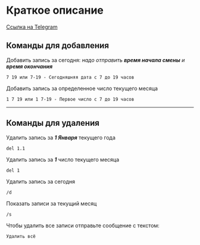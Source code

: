 # **Краткое описание**

[Ссылка на Telegram](https://www.t.me/DevelopmentTestBot_bot)

## Команды для добавления

Добавить запись за сегодня: _надо отправить **время начала смены** и **время окончания**_

    7 19 или 7-19 - Сегодняшняя дата с 7 до 19 часов

Добавить запись за определенное число текущего месяца

    1 7 19 или 1 7-19 - Первое число с 7 до 19 часов
___

## Команды для удаления

Удалить запись за **_1 Января_** текущего года

    del 1.1

Удалить запись за **_1_** число текущего месяца

    del 1

Удалить запись за сегодня

    /d

Показать записи за текущий месяц

    /s

Чтобы удалить все записи отправьте сообщение с текстом:

    Удалить всё
